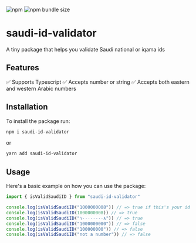 <br/>
<img alt="npm" src="https://img.shields.io/npm/dt/saudi-id-validator">
<img alt="npm bundle size" src="https://img.shields.io/bundlephobia/min/saudi-id-validator?label=package%20size">
<br/>

# saudi-id-validator
A tiny package that helps you validate Saudi national or iqama ids


## Features
:white_check_mark: Supports Typescript
:white_check_mark: Accepts number or string
:white_check_mark: Accepts both eastern and western Arabic numbers 


## Installation
To install the package run:
```bash
npm i saudi-id-validator
```
or
```bash
yarn add saudi-id-validator
```

## Usage
Here's a basic example on how you can use the package:

```js
import { isValidSaudiID } from "saudi-id-validator"

console.log(isValidSaudiID("1000000008")) // => true if this's your id please don't sue me :)
console.log(isValidSaudiID(1000000008)) // => true
console.log(isValidSaudiID("١٠٠٠٠٠٠٠٠٨")) // => true
console.log(isValidSaudiID("1000000000")) // => false
console.log(isValidSaudiID("100000000")) // => false
console.log(isValidSaudiID("not a number")) // => false
```
